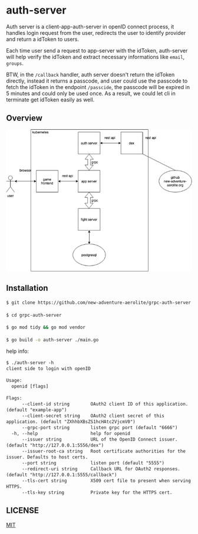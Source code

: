 # auth-server

Auth server is a client-app-auth-server in openID connect process, it handles login request from the user, redirects the user to identify provider and return a idToken to users.

Each time user send a request to app-server with the idToken, auth-server will help verify the idToken and extract necessary informations like `email`, `groups`.

BTW, in the `/callback` handler, auth server doesn't return the idToken directly, instead it returns a passcode, and user could use the passcode to fetch the idToken in the endpoint `/passcide`, the passcode will be expired in 5 minutes and could only be used once. As a result, we could let cli in terminate get idToken easily as well.

## Overview

![rpg-game](./images/rpg-game.png)

## Installation

```sh
$ git clone https://github.com/new-adventure-aerolite/grpc-auth-server.git

$ cd grpc-auth-server

$ go mod tidy && go mod vendor

$ go build -o auth-server ./main.go
```

help info:
```
$ ./auth-server -h
client side to login with openID

Usage:
  openid [flags]

Flags:
      --client-id string        OAuth2 client ID of this application. (default "example-app")
      --client-secret string    OAuth2 client secret of this application. (default "ZXhhbXBsZS1hcHAtc2VjcmV0")
      --grpc-port string        listen grpc port (default "6666")
  -h, --help                    help for openid
      --issuer string           URL of the OpenID Connect issuer. (default "http://127.0.0.1:5556/dex")
      --issuer-root-ca string   Root certificate authorities for the issuer. Defaults to host certs.
      --port string             listen port (default "5555")
      --redirect-uri string     Callback URL for OAuth2 responses. (default "http://127.0.0.1:5555/callback")
      --tls-cert string         X509 cert file to present when serving HTTPS.
      --tls-key string          Private key for the HTTPS cert.
```

## LICENSE

[MIT](./LICENSE)
